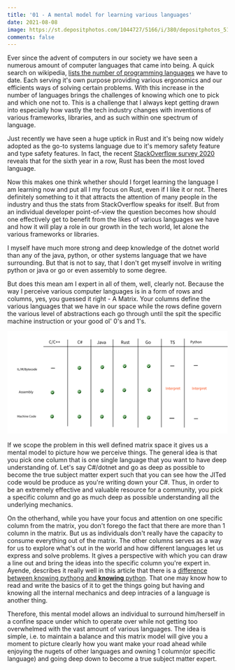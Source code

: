```yaml
---
title: '01 - A mental model for learning various languages'
date: 2021-08-08
image: https://st.depositphotos.com/1044727/5166/i/380/depositphotos_51668925-stock-photo-programing-languages.jpg 
comments: false
---
```


Ever since the advent of computers in our society we have seen a numerous amount of computer languages that came into being. A quick  search on wikipedia, [lists the number of programming languages](https://www.wikiwand.com/en/List_of_programming_languages) we have to date. Each serving it's own purpose providing various ergonomics and our efficients ways of solving certain problems. With this increase in the number of languages brings the challenges of knowing which one to pick and which one not to. This is a challenge that I always kept getting drawn into especially how vastly the tech industry changes with inventions of various frameworks, libraries, and as such within one spectrum of language.

Just recently we have seen a huge uptick in Rust and it's being now widely adopted as the go-to systems language due to it's memory safety feature and type safety features. In fact, the recent [StackOverflow survey 2020](https://insights.stackoverflow.com/survey/2020#technology-most-loved-dreaded-and-wanted-languages-loved) reveals that for the sixth year in a row, Rust has been the most loved language.

Now this makes one think whether should I forget learning the language I am learning now and put all I my focus on Rust, even if I like it or not. Theres definitely something to it that attracts the attention of many people in the industry and thus the stats from StackOverflow speaks for itself. But from an individual developer point-of-view the question becomes how should one effectively get to benefit from the likes of various languages we have and how it will play a role in our growth in the tech world, let alone the various frameworks or libraries. 

I myself have much more strong and deep knowledge of the dotnet world than any of the java, python, or other systems language that we have surrounding. But that is not to say, that I don't get myself involve in writing python or java or go or even assembly to some degree. 

But does this mean am I expert in all of them, well, clearly not. Because the way I perceive various computer languages is in a form of rows and columns, yes, you guessed it right - A Matrix. Your columns define the various languages that we have in our space while the rows define govern the various level of abstractions each go through until the spit the specific machine instruction or your good ol' 0's and 1's.

![Languages Matrix Chart](../images/1-lang-matrix.png)

If we scope the problem in this well defined matrix space it gives us a
mental model to picture how we perceive things. The general idea is that you pick one column that is one single language that you want to have deep understanding of. Let's say C#/dotnet and go as deep as possible to become the true subject matter expert such that you can see how the JITed code would be produce as you're writing down your C#. Thus, in order to be an extremely effective and valuable resource for a community, you pick a specific column and go as much deep as possible understanding all the underlying mechanics. 

On the otherhand, while you have your focus and attention on one specific column from the matrix, you don't forego the fact that there are more than 1 column in the matrix. But us as individuals don't really have the capacity to consume everything out of the matrix. The other columns serves as a way for us to explore what's out in the world and how different languages let us express and solve problems. It gives a perspective with which you can draw a line out and bring the ideas into the specific column you're expert in. Ayende, describes it really well in this article that there is a [difference between knowing pythong and **knowing** python](https://ayende.com/blog/191617-C/difference-between-knowing-python-and-knowing-python). That one may know how to read and write the basics of it to get the things going but having and knowing all the internal mechanics and deep intracies of a language is another thing. 

Therefore, this mental model allows an individual to surround him/herself in a confine space under which to operate over while not getting too overwhelmed with the vast amount of various languages. The idea is simple, i.e. to maintain a balance and this matrix model will give you a moment to picture clearly how you want make your road ahead while enjoying the nugets of other languages and owning 1 column(or specific language) and going deep down to become a true subject matter expert.
